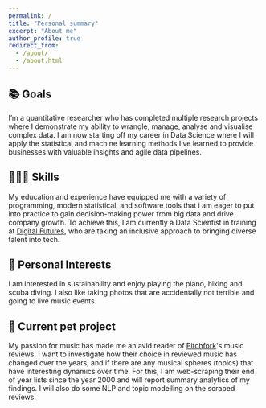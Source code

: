 ```yaml
---
permalink: /
title: "Personal summary"
excerpt: "About me"
author_profile: true
redirect_from: 
  - /about/
  - /about.html
---
```


## 📚 Goals

I’m a quantitative researcher who has completed multiple research projects where I demonstrate my ability to wrangle, manage, analyse and visualise complex data. I am now starting off my career in Data Science where I will apply the statistical and machine learning methods I’ve learned to provide businesses with valuable insights and agile data pipelines. 

## 👩🏻‍💻 Skills

My education and experience have equipped me with a variety of programming, modern statistical, and software tools that i am eager to put into practice to gain decision-making power from big data and drive company growth. To achieve this, I am currently a Data Scientist in training at [Digital Futures](https://digitalfutures.com/), who are taking an inclusive approach to bringing diverse talent into tech.

## 🎹 Personal Interests

I am interested in sustainability and enjoy playing the piano, hiking and scuba diving. I also like taking photos that are accidentally not terrible and going to live music events.

## 📂 Current pet project

My passion for music has made me an avid reader of [Pitchfork](https://pitchfork.com/)'s music reviews. I want to investigate how their choice in reviewed music has changed over the years, and if there are any musical spheres (topics) that have interesting dynamics over time. For this, I am web-scraping their end of year lists since the year 2000 and will report summary analytics of my findings. I will also do some NLP and topic modelling on the scraped reviews.

